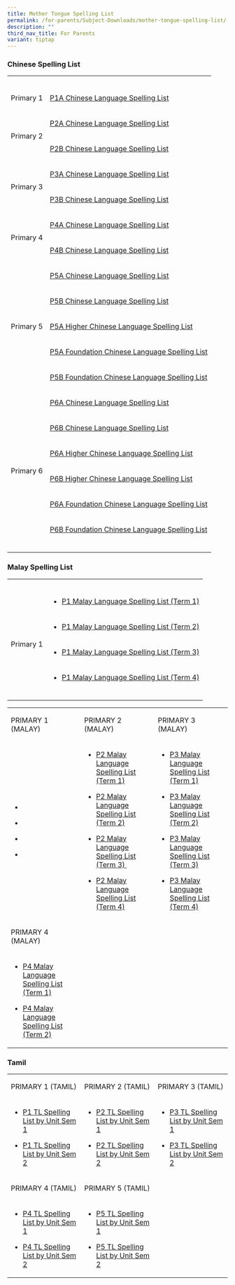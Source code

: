 ```yaml
---
title: Mother Tongue Spelling List
permalink: /for-parents/Subject-Downloads/mother-tongue-spelling-list/
description: ""
third_nav_title: For Parents
variant: tiptap
---
```

<h3>Chinese Spelling List</h3>
<table style="minWidth: 50px">
<colgroup>
<col>
<col>
</colgroup>
<tbody>
<tr>
<td rowspan="1" colspan="1">
<p></p>
</td>
<td rowspan="1" colspan="1">
<p></p>
</td>
</tr>
<tr>
<td rowspan="1" colspan="1">
<p>Primary 1</p>
</td>
<td rowspan="1" colspan="1">
<p><a href="/files/1A%20%202022.pdf" rel="noopener" target="_blank">P1A Chinese Language Spelling List</a>
</p>
</td>
</tr>
<tr>
<td rowspan="2" colspan="1">
<p>Primary 2</p>
</td>
<td rowspan="1" colspan="1">
<p><a href="/files/2A%20_Chapt%201%20to%2010.pdf" rel="noopener" target="_blank">P2A Chinese Language Spelling List</a>
</p>
</td>
</tr>
<tr>
<td rowspan="1" colspan="1">
<p><a href="/files/2B%20_Chapt%2011%20to%2019.pdf" rel="noopener" target="_blank">P2B Chinese Language Spelling List</a>
</p>
</td>
</tr>
<tr>
<td rowspan="2" colspan="1">
<p>Primary 3</p>
</td>
<td rowspan="1" colspan="1">
<p><a href="/files/3A%20_Chapt%201%20to%209_HYPY.pdf" rel="noopener" target="_blank">P3A Chinese Language Spelling List</a>
</p>
</td>
</tr>
<tr>
<td rowspan="1" colspan="1">
<p><a href="/files/3B%20_Chapt%2010%20to%2017_HYPY.pdf" rel="noopener" target="_blank">P3B Chinese Language Spelling List</a>
</p>
</td>
</tr>
<tr>
<td rowspan="2" colspan="1">
<p>Primary 4</p>
</td>
<td rowspan="1" colspan="1">
<p><a href="/files/4A%20_1-9_23122021.pdf" rel="noopener" target="_blank">P4A Chinese Language Spelling List</a>
</p>
</td>
</tr>
<tr>
<td rowspan="1" colspan="1">
<p><a href="/files/4B%20_10-16_231221.pdf" rel="noopener" target="_blank">P4B Chinese Language Spelling List</a>
</p>
</td>
</tr>
<tr>
<td rowspan="5" colspan="1">
<p>Primary 5</p>
</td>
<td rowspan="1" colspan="1">
<p><a href="/files/5A%20_1-8%20with%20HYPY.pdf" rel="noopener" target="_blank">P5A Chinese Language Spelling List</a>
</p>
</td>
</tr>
<tr>
<td rowspan="1" colspan="1">
<p><a href="/files/5B%20_9-15%20HYPY.pdf" rel="noopener" target="_blank">P5B Chinese Language Spelling List</a>
</p>
</td>
</tr>
<tr>
<td rowspan="1" colspan="1">
<p><a href="/files/5A%20__1-9.pdf" rel="noopener" target="_blank">P5A Higher Chinese Language Spelling List</a>
</p>
</td>
</tr>
<tr>
<td rowspan="1" colspan="1">
<p><a href="/files/5A%20FCL%20.pdf" rel="noopener" target="_blank">P5A Foundation Chinese Language Spelling List</a>
</p>
</td>
</tr>
<tr>
<td rowspan="1" colspan="1">
<p><a href="/files/5B%20FCL%20.pdf" rel="noopener" target="_blank">P5B Foundation Chinese Language Spelling List</a>
</p>
</td>
</tr>
<tr>
<td rowspan="7" colspan="1">
<p>Primary 6</p>
</td>
<td rowspan="1" colspan="1">
<p><a href="/files/6A%20_1-6%20with%20HYPY.pdf" rel="noopener" target="_blank">P6A Chinese Language Spelling List</a>
</p>
</td>
</tr>
<tr>
<td rowspan="1" colspan="1">
<p><a href="/files/6B%20%20with%20HYPY_7-10.pdf" rel="noopener" target="_blank">P6B Chinese Language Spelling List</a>
</p>
</td>
</tr>
<tr>
<td rowspan="1" colspan="1">
<p><a href="/files/6A%20__1-7.pdf" rel="noopener" target="_blank">P6A Higher Chinese Language Spelling List</a>
</p>
</td>
</tr>
<tr>
<td rowspan="1" colspan="1">
<p><a href="/files/6B%20__8-12.pdf" rel="noopener" target="_blank">P6B Higher Chinese Language Spelling List</a>
</p>
</td>
</tr>
<tr>
<td rowspan="1" colspan="1">
<p><a href="/files/6A%20FCL%20%20with%20HYPY.pdf" rel="noopener" target="_blank">P6A Foundation Chinese Language Spelling List</a>
</p>
</td>
</tr>
<tr>
<td rowspan="1" colspan="1">
<p><a href="/files/6B%20FCL%20%20with%20HYPY.pdf" rel="noopener" target="_blank">P6B Foundation Chinese Language Spelling List</a>
</p>
</td>
</tr>
<tr>
<td rowspan="1" colspan="1">
<p></p>
</td>
</tr>
</tbody>
</table>
<h3>Malay Spelling List</h3>
<table style="minWidth: 50px">
<colgroup>
<col>
<col>
</colgroup>
<tbody>
<tr>
<td rowspan="1" colspan="1">
<p></p>
</td>
<td rowspan="1" colspan="1">
<p></p>
</td>
</tr>
<tr>
<td rowspan="5" colspan="1">
<p>Primary 1</p>
</td>
<td rowspan="1" colspan="1">
<ul data-tight="true" class="tight">
<li>
<p><a href="/malay-spelling-test/Primary-1/term-1/" rel="noopener noreferrer nofollow" target="">P1 Malay Language Spelling List (Term 1)</a>
</p>
</li>
</ul>
</td>
</tr>
<tr>
<td rowspan="1" colspan="1">
<ul data-tight="true" class="tight">
<li>
<p><a href="/malay-spelling-test/Primary-1/term-2/" rel="noopener noreferrer nofollow" target="">P1 Malay Language Spelling List (Term 2)</a>
</p>
</li>
</ul>
</td>
</tr>
<tr>
<td rowspan="1" colspan="1">
<ul data-tight="true" class="tight">
<li>
<p><a href="/malay-spelling-test/Primary-1/term-3/" rel="noopener noreferrer nofollow" target="">P1 Malay Language Spelling List (Term 3)</a>
</p>
</li>
</ul>
</td>
</tr>
<tr>
<td rowspan="1" colspan="1">
<ul data-tight="true" class="tight">
<li>
<p><a href="/malay-spelling-test/Primary-1/term-4/" rel="noopener noreferrer nofollow" target="">P1 Malay Language Spelling List (Term 4)</a>
</p>
</li>
</ul>
</td>
</tr>
<tr>
<td rowspan="1" colspan="1">
<p></p>
</td>
</tr>
</tbody>
</table>
<table style="minWidth: 75px">
<colgroup>
<col>
<col>
<col>
</colgroup>
<tbody>
<tr>
<td rowspan="1" colspan="1">
<p>PRIMARY 1 (MALAY)</p>
</td>
<td rowspan="1" colspan="1">
<p>PRIMARY 2 (MALAY)</p>
</td>
<td rowspan="1" colspan="1">
<p>PRIMARY 3 (MALAY)</p>
</td>
</tr>
<tr>
<td rowspan="1" colspan="1">
<ul data-tight="true" class="tight">
<li>
<p></p>
</li>
<li>
<p></p>
</li>
<li>
<p></p>
</li>
<li>
<p></p>
</li>
</ul>
</td>
<td rowspan="1" colspan="1">
<ul data-tight="true" class="tight">
<li>
<p><a href="/malay-spelling-test/Primary-2/term-1/" rel="noopener noreferrer nofollow" target="">P2 Malay Language Spelling List (Term 1)</a>
</p>
</li>
<li>
<p><a href="/malay-spelling-test/Primary-2/term-2/" rel="noopener noreferrer nofollow" target="">P2 Malay Language Spelling List (Term 2)</a>
</p>
</li>
<li>
<p><a href="/malay-spelling-test/Primary-2/term-3/" rel="noopener noreferrer nofollow" target="">P2 Malay Language Spelling List (Term 3)&nbsp;</a>
</p>
</li>
<li>
<p><a href="/malay-spelling-test/Primary-2/term-4/" rel="noopener noreferrer nofollow" target="">P2 Malay Language Spelling List (Term 4)</a>
</p>
</li>
</ul>
</td>
<td rowspan="1" colspan="1">
<ul data-tight="true" class="tight">
<li>
<p><a href="/malay-spelling-test/Primary-3/term-1/" rel="noopener noreferrer nofollow" target="">P3 Malay Language Spelling List (Term 1)</a>
</p>
</li>
<li>
<p><a href="/malay-spelling-test/Primary-3/term-2/" rel="noopener noreferrer nofollow" target="">P3 Malay Language Spelling List (Term 2)</a>
</p>
</li>
<li>
<p><a href="/malay-spelling-test/Primary-3/term-3/" rel="noopener noreferrer nofollow" target="">P3 Malay Language Spelling List (Term 3)</a>
</p>
</li>
<li>
<p><a href="/malay-spelling-test/Primary-3/term-4/" rel="noopener noreferrer nofollow" target="">P3 Malay Language Spelling List (Term 4)</a>
</p>
</li>
</ul>
</td>
</tr>
<tr>
<td rowspan="1" colspan="1">
<p>PRIMARY 4 (MALAY)</p>
</td>
<td rowspan="1" colspan="1">
<p></p>
</td>
<td rowspan="1" colspan="1">
<p></p>
</td>
</tr>
<tr>
<td rowspan="1" colspan="1">
<ul data-tight="true" class="tight">
<li>
<p><a href="/malay-spelling-test/Primary-4/term-1/" rel="noopener noreferrer nofollow" target="">P4 Malay Language Spelling List (Term 1)</a>
</p>
</li>
<li>
<p><a href="/malay-spelling-test/Primary-4/term-2/" rel="noopener noreferrer nofollow" target="">P4 Malay Language Spelling List (Term 2)</a>
</p>
</li>
</ul>
</td>
<td rowspan="1" colspan="1">
<p></p>
</td>
<td rowspan="1" colspan="1">
<p></p>
</td>
</tr>
</tbody>
</table>
<p></p>
<h3>Tamil</h3>
<table style="minWidth: 75px">
<colgroup>
<col>
<col>
<col>
</colgroup>
<tbody>
<tr>
<td rowspan="1" colspan="1">
<p>PRIMARY 1 (TAMIL)</p>
</td>
<td rowspan="1" colspan="1">
<p>PRIMARY 2 (TAMIL)</p>
</td>
<td rowspan="1" colspan="1">
<p>PRIMARY 3 (TAMIL)</p>
</td>
</tr>
<tr>
<td rowspan="1" colspan="1">
<ul data-tight="true" class="tight">
<li>
<p><a href="/tamil-spelling-test/Primary-1/sem-1/" rel="noopener noreferrer nofollow" target="">P1 TL Spelling List by Unit Sem 1</a>
</p>
</li>
<li>
<p><a href="/tamil-spelling-test/Primary-1/sem-2/" rel="noopener noreferrer nofollow" target="">P1 TL Spelling List by Unit Sem 2</a>
</p>
</li>
</ul>
</td>
<td rowspan="1" colspan="1">
<ul data-tight="true" class="tight">
<li>
<p><a href="/tamil-spelling-test/Primary-2/sem-1/" rel="noopener noreferrer nofollow" target="">P2 TL Spelling List by Unit Sem 1</a>
</p>
</li>
<li>
<p><a href="/tamil-spelling-test/Primary-2/sem-2/" rel="noopener noreferrer nofollow" target="">P2 TL Spelling List by Unit Sem 2</a>
</p>
</li>
</ul>
</td>
<td rowspan="1" colspan="1">
<ul data-tight="true" class="tight">
<li>
<p><a href="/tamil-spelling-test/Primary-3/sem-1/" rel="noopener noreferrer nofollow" target="">P3 TL Spelling List by Unit Sem 1</a>
</p>
</li>
<li>
<p><a href="/tamil-spelling-test/Primary-3/sem-2/" rel="noopener noreferrer nofollow" target="">P3 TL Spelling List by Unit Sem 2</a>
</p>
</li>
</ul>
</td>
</tr>
<tr>
<td rowspan="1" colspan="1">
<p>PRIMARY 4 (TAMIL)</p>
</td>
<td rowspan="1" colspan="1">
<p>PRIMARY 5 (TAMIL)</p>
</td>
<td rowspan="1" colspan="1">
<p></p>
</td>
</tr>
<tr>
<td rowspan="1" colspan="1">
<ul data-tight="true" class="tight">
<li>
<p><a href="/tamil-spelling-test/Primary-4/sem-1/" rel="noopener noreferrer nofollow" target="">P4 TL Spelling List by Unit Sem 1</a>
</p>
</li>
<li>
<p><a href="/tamil-spelling-test/Primary-4/sem-2/" rel="noopener noreferrer nofollow" target="">P4&nbsp;TL Spelling List by Unit Sem 2</a>
</p>
</li>
</ul>
</td>
<td rowspan="1" colspan="1">
<ul data-tight="true" class="tight">
<li>
<p><a href="/tamil-spelling-test/Primary-5/sem-1/" rel="noopener noreferrer nofollow" target="">P5 TL Spelling List by Unit Sem 1</a>
</p>
</li>
<li>
<p><a href="/tamil-spelling-test/Primary-5/sem-2/" rel="noopener noreferrer nofollow" target="">P5&nbsp;TL Spelling List by Unit Sem 2</a>
</p>
</li>
</ul>
</td>
<td rowspan="1" colspan="1">
<p></p>
</td>
</tr>
</tbody>
</table>
<p></p>